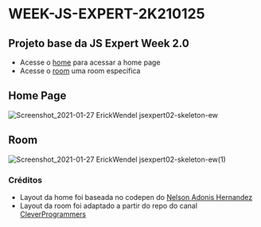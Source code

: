 # WEEK-JS-EXPERT-2K210125
## Projeto base da JS Expert Week 2.0

- Acesse o [home](../pages/home/index.html) para acessar a home page
- Acesse o [room](./page/room/index.html) uma room específica

## Home Page

![Screenshot_2021-01-27 ErickWendel jsexpert02-skeleton-ew](https://user-images.githubusercontent.com/64677271/105938861-d56b1f80-6036-11eb-9ec5-2d1c251eb7bb.png)


## Room

![Screenshot_2021-01-27 ErickWendel jsexpert02-skeleton-ew(1)](https://user-images.githubusercontent.com/64677271/105938914-ed42a380-6036-11eb-955b-9387d3c134f3.png)


### Créditos

- Layout da home foi baseada no codepen do [Nelson Adonis Hernandez
](https://codepen.io/nelsonher019/pen/eYZBqOm)
- Layout da room foi adaptado a partir do repo do canal [CleverProgrammers](https://github.com/CleverProgrammers/nodejs-zoom-clone/blob/master/views/room.ejs)